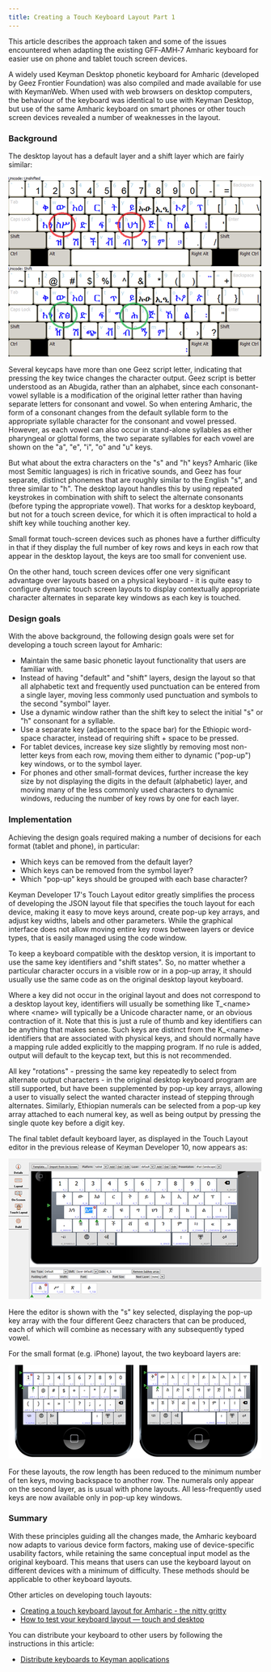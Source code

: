 ```yaml
---
title: Creating a Touch Keyboard Layout Part 1
---
```


This article describes the approach taken and some of the issues encountered when adapting the existing GFF‑AMH‑7 Amharic keyboard for easier use on phone and tablet touch screen devices.

A widely used Keyman Desktop phonetic keyboard for Amharic (developed by Geez Frontier Foundation) was also compiled and made available for use with KeymanWeb. When used with web browsers on desktop computers, the behaviour of the keyboard was identical to use with Keyman Desktop, but use of the same Amharic keyboard on smart phones or other touch screen devices revealed a number of weaknesses in the layout.

### Background

The desktop layout has a default layer and a shift layer which are fairly similar:

![](../../images/touch_amharic_keyboard.png)


Several keycaps have more than one Geez script letter, indicating that pressing the key twice changes the character output. Geez script is better understood as an Abugida, rather than an alphabet, since each consonant-vowel syllable is a modification of the original letter rather than having separate letters for consonant and vowel. So when entering Amharic, the form of a consonant changes from the default syllable form to the appropriate syllable character for the consonant and vowel pressed. However, as each vowel can also occur in stand-alone syllables as either pharyngeal or glottal forms, the two separate syllables for each vowel are shown on the "a", "e", "i", "o" and "u" keys.

But what about the extra characters on the "s" and "h" keys? Amharic (like most Semitic languages) is rich in fricative sounds, and Geez has four separate, distinct phonemes that are roughly similar to the English
"s", and three similar to "h". The desktop layout handles this by using
repeated keystrokes in combination with shift to select the alternate
consonants (before typing the appropriate vowel). That works for a
desktop keyboard, but not for a touch screen device, for which it is
often impractical to hold a shift key while touching another key.

Small format touch-screen devices such as phones have a further
difficulty in that if they display the full number of key rows and keys
in each row that appear in the desktop layout, the keys are too small
for convenient use.

On the other hand, touch screen devices offer one very significant
advantage over layouts based on a physical keyboard - it is quite easy
to configure dynamic touch screen layouts to display contextually
appropriate character alternates in separate key windows as each key is
touched.

### Design goals

With the above background, the following design goals were set for
developing a touch screen layout for Amharic:
-   Maintain the same basic phonetic layout functionality that users are familiar with.
-   Instead of having "default" and "shift" layers, design the layout so that all alphabetic text and frequently used punctuation can be entered from a single layer, moving less commonly used punctuation and symbols to the second "symbol" layer.
-   Use a dynamic window rather than the shift key to select the initial "s" or "h" consonant for a syllable.
-   Use a separate key (adjacent to the space bar) for the Ethiopic word-space character, instead of requiring shift + space to be pressed.
-   For tablet devices, increase key size slightly by removing most non-letter keys from each row, moving them either to dynamic ("pop-up") key windows, or to the symbol layer.
-   For phones and other small-format devices, further increase the key size by not displaying the digits in the default (alphabetic) layer, and moving many of the less commonly used characters to dynamic windows, reducing the number of key rows by one for each layer.

### Implementation

Achieving the design goals required making a number of decisions for
each format (tablet and phone), in particular:

-   Which keys can be removed from the default layer?
-   Which keys can be removed from the symbol layer?
-   Which "pop-up" keys should be grouped with each base character?

Keyman Developer 17's Touch Layout editor greatly simplifies the process
of developing the JSON layout file that specifies the touch layout for
each device, making it easy to move keys around, create pop-up key
arrays, and adjust key widths, labels and other parameters. While the
graphical interface does not allow moving entire key rows between layers
or device types, that is easily managed using the code window.

To keep a keyboard compatible with the desktop version, it is important
to use the same key identifiers and "shift states". So, no matter
whether a particular character occurs in a visible row or in a pop-up
array, it should usually use the same code as on the original desktop
layout keyboard.

Where a key did not occur in the original layout and does not correspond
to a desktop layout key, identifiers will usually be something like
T\_&lt;name&gt; where &lt;name&gt; will typically be a Unicode character
name, or an obvious contraction of it. Note that this is just a rule of
thumb and key identifiers can be anything that makes sense. Such keys
are distinct from the K\_&lt;name&gt; identifiers that are associated
with physical keys, and should normally have a mapping rule added
explicitly to the mapping program. If no rule is added, output will
default to the keycap text, but this is not recommended.

All key "rotations" - pressing the same key repeatedly to select from
alternate output characters - in the original desktop keyboard program
are still supported, but have been supplemented by pop-up key arrays,
allowing a user to visually select the wanted character instead of
stepping through alternates. Similarly, Ethiopian numerals can be
selected from a pop-up key array attached to each numeral key, as well
as being output by pressing the single quote key before a digit key.

The final tablet default keyboard layer, as displayed in the Touch
Layout editor in the previous release of Keyman Developer 10, now appears
as:

![](../../images/touch_amharic_keyboard_2.png)

Here the editor is shown with the "s" key selected, displaying the
pop-up key array with the four different Geez characters that can be
produced, each of which will combine as necessary with any subsequently
typed vowel.

For the small format (e.g. iPhone) layout, the two keyboard layers are:

![](../../images/touch_amharic_keyboard_3.png)

For these layouts, the row length has been reduced to the minimum number
of ten keys, moving backspace to another row. The numerals only appear
on the second layer, as is usual with phone layouts. All less-frequently
used keys are now available only in pop-up key windows.

### Summary

With these principles guiding all the changes made, the Amharic keyboard
now adapts to various device form factors, making use of device-specific
usability factors, while retaining the same conceptual input model as
the original keyboard. This means that users can use the keyboard layout
on different devices with a minimum of difficulty. These methods should
be applicable to other keyboard layouts.

Other articles on developing touch layouts:

-   [Creating a touch keyboard layout for Amharic - the nitty gritty](creating-a-touch-keyboard-layout-for-amharic-the-nitty-gritty)
-   [How to test your keyboard layout — touch and desktop](../test/keyboard-touch-and-desktop)

You can distribute your keyboard to other users by following the
instructions in this article:

-   [Distribute keyboards to Keyman applications](../distribute/packages)